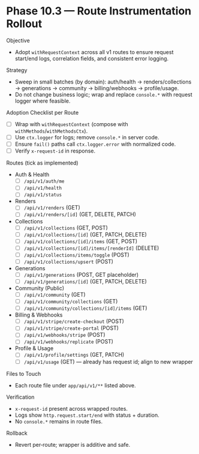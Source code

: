 # Phase 10.3 — Route Instrumentation Rollout

Objective
- Adopt `withRequestContext` across all v1 routes to ensure request start/end logs, correlation fields, and consistent error logging.

Strategy
- Sweep in small batches (by domain): auth/health → renders/collections → generations → community → billing/webhooks → profile/usage.
- Do not change business logic; wrap and replace `console.*` with request logger where feasible.

Adoption Checklist per Route
- [ ] Wrap with `withRequestContext` (compose with `withMethods`/`withMethodsCtx`).
- [ ] Use `ctx.logger` for logs; remove `console.*` in server code.
- [ ] Ensure `fail()` paths call `ctx.logger.error` with normalized code.
- [ ] Verify `x-request-id` in response.

Routes (tick as implemented)
- Auth & Health
  - [ ] `/api/v1/auth/me`
  - [ ] `/api/v1/health`
  - [ ] `/api/v1/status`
- Renders
  - [ ] `/api/v1/renders` (GET)
  - [ ] `/api/v1/renders/[id]` (GET, DELETE, PATCH)
- Collections
  - [ ] `/api/v1/collections` (GET, POST)
  - [ ] `/api/v1/collections/[id]` (GET, PATCH, DELETE)
  - [ ] `/api/v1/collections/[id]/items` (GET, POST)
  - [ ] `/api/v1/collections/[id]/items/[renderId]` (DELETE)
  - [ ] `/api/v1/collections/items/toggle` (POST)
  - [ ] `/api/v1/collections/upsert` (POST)
- Generations
  - [ ] `/api/v1/generations` (POST, GET placeholder)
  - [ ] `/api/v1/generations/[id]` (GET, PATCH, DELETE)
- Community (Public)
  - [ ] `/api/v1/community` (GET)
  - [ ] `/api/v1/community/collections` (GET)
  - [ ] `/api/v1/community/collections/[id]/items` (GET)
- Billing & Webhooks
  - [ ] `/api/v1/stripe/create-checkout` (POST)
  - [ ] `/api/v1/stripe/create-portal` (POST)
  - [ ] `/api/v1/webhooks/stripe` (POST)
  - [ ] `/api/v1/webhooks/replicate` (POST)
- Profile & Usage
  - [ ] `/api/v1/profile/settings` (GET, PATCH)
  - [ ] `/api/v1/usage` (GET) — already has request id; align to new wrapper

Files to Touch
- Each route file under `app/api/v1/**` listed above.

Verification
- `x-request-id` present across wrapped routes.
- Logs show `http.request.start/end` with status + duration.
- No `console.*` remains in route files.

Rollback
- Revert per‑route; wrapper is additive and safe.

